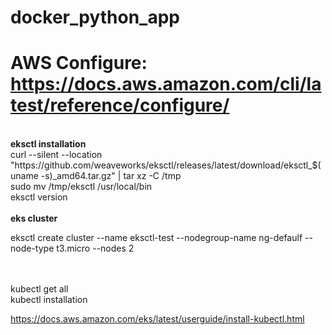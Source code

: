 # docker_python_app

# AWS Configure: https://docs.aws.amazon.com/cli/latest/reference/configure/


<br>
 <b>eksctl installation </b> 
<br>
curl --silent --location "https://github.com/weaveworks/eksctl/releases/latest/download/eksctl_$(uname -s)_amd64.tar.gz" | tar xz -C /tmp
<br>
sudo mv /tmp/eksctl /usr/local/bin

<br>
eksctl version
<br>
<br>
<b>eks cluster</b> 


 eksctl create cluster --name eksctl-test --nodegroup-name ng-defaulf --node-type t3.micro --nodes 2

 <br>
 <br>
 kubectl get all

 <br>
 kubectl installation 
 <br>

 https://docs.aws.amazon.com/eks/latest/userguide/install-kubectl.html
 